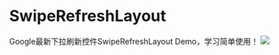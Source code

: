 # SwipeRefreshLayout
Google最新下拉刷新控件SwipeRefreshLayout Demo，学习简单使用！
![](https://github.com/yangweidong/SwipeRefreshLayout/tree/master/images-folder/Screenshot.png)